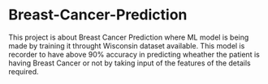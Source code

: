 # Breast-Cancer-Prediction
This project is about Breast Cancer Prediction where ML model is being made by training it throught Wisconsin dataset available. This model is recorder to have above 90% accuracy in predicting wheather the patient is having Breast Cancer or not by taking input of the features of the details required.
